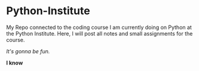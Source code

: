 # Python-Institute
My Repo connected to the coding course I am currently doing on Python at the Python Institute. 
Here, I will post all notes and small assignments for the course.

*It's gonna be fun.*

**I know**
